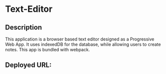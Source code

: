 # Text-Editor

## Description
This application is a browser based text editor designed as a Progressive Web App. It uses indexedDB for the database, while allowing users to create notes. This app is bundled with webpack.

## Deployed URL:
